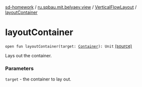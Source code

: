 [sd-homework](../../index.md) / [ru.spbau.mit.belyaev.view](../index.md) / [VerticalFlowLayout](index.md) / [layoutContainer](.)

# layoutContainer

`open fun layoutContainer(target: `[`Container`](http://docs.oracle.com/javase/6/docs/api/java/awt/Container.html)`): Unit` [(source)](https://github.com/StasBel/sd-homework/blob/InstantMessenger/src/main/kotlin/ru/spbau/mit/belyaev/view/VerticalFlowLayout.java#L216)

Lays out the container.

### Parameters

`target` - the container to lay out.